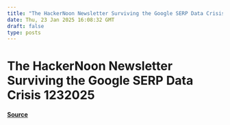 ```yaml
---
title: "The HackerNoon Newsletter Surviving the Google SERP Data Crisis 1232025"
date: Thu, 23 Jan 2025 16:08:32 GMT
draft: false
type: posts
---
```

# The HackerNoon Newsletter Surviving the Google SERP Data Crisis 1232025









#### [Source](https://hackernoon.com/1-23-2025-newsletter?source=rss)

